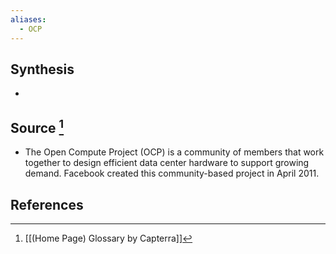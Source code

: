 ```yaml
---
aliases:
  - OCP
---
```

## Synthesis
- 
## Source [^1]
- The Open Compute Project (OCP) is a community of members that work together to design efficient data center hardware to support growing demand. Facebook created this community-based project in April 2011.
## References

[^1]: [[(Home Page) Glossary by Capterra]]